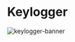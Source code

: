 # Keylogger


![keylogger-banner](https://user-images.githubusercontent.com/55875525/157864478-2fe317e7-2615-4d63-9ec5-2e515c40beda.jpg)

